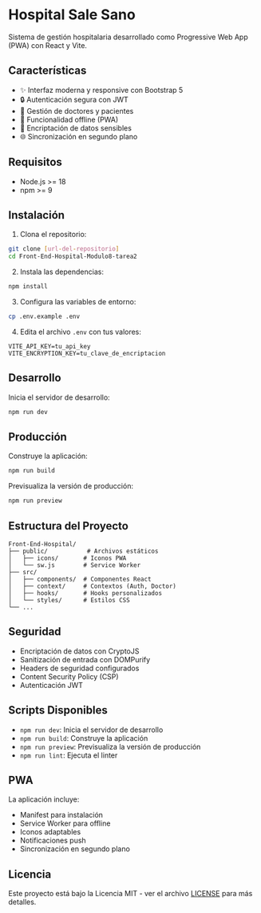 # Hospital Sale Sano

Sistema de gestión hospitalaria desarrollado como Progressive Web App (PWA) con React y Vite.

## Características

- ✨ Interfaz moderna y responsive con Bootstrap 5
- 🔒 Autenticación segura con JWT
- 🏥 Gestión de doctores y pacientes
- 📱 Funcionalidad offline (PWA)
- 🔐 Encriptación de datos sensibles
- 🌐 Sincronización en segundo plano

## Requisitos

- Node.js >= 18
- npm >= 9

## Instalación

1. Clona el repositorio:

```bash
git clone [url-del-repositorio]
cd Front-End-Hospital-Modulo8-tarea2
```

2. Instala las dependencias:

```bash
npm install
```

3. Configura las variables de entorno:

```bash
cp .env.example .env
```

4. Edita el archivo `.env` con tus valores:

```env
VITE_API_KEY=tu_api_key
VITE_ENCRYPTION_KEY=tu_clave_de_encriptacion
```

## Desarrollo

Inicia el servidor de desarrollo:

```bash
npm run dev
```

## Producción

Construye la aplicación:

```bash
npm run build
```

Previsualiza la versión de producción:

```bash
npm run preview
```

## Estructura del Proyecto

```
Front-End-Hospital/
├── public/           # Archivos estáticos
│   ├── icons/       # Iconos PWA
│   └── sw.js        # Service Worker
├── src/
│   ├── components/  # Componentes React
│   ├── context/     # Contextos (Auth, Doctor)
│   ├── hooks/       # Hooks personalizados
│   └── styles/      # Estilos CSS
└── ...
```

## Seguridad

- Encriptación de datos con CryptoJS
- Sanitización de entrada con DOMPurify
- Headers de seguridad configurados
- Content Security Policy (CSP)
- Autenticación JWT

## Scripts Disponibles

- `npm run dev`: Inicia el servidor de desarrollo
- `npm run build`: Construye la aplicación
- `npm run preview`: Previsualiza la versión de producción
- `npm run lint`: Ejecuta el linter

## PWA

La aplicación incluye:

- Manifest para instalación
- Service Worker para offline
- Iconos adaptables
- Notificaciones push
- Sincronización en segundo plano

## Licencia

Este proyecto está bajo la Licencia MIT - ver el archivo [LICENSE](LICENSE) para más detalles.
